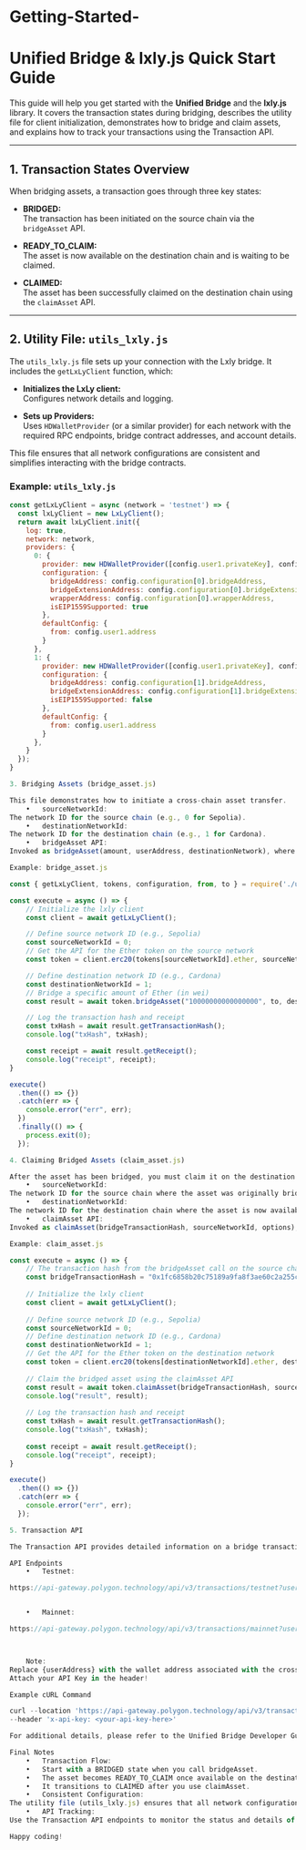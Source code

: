 # Getting-Started-


# Unified Bridge & lxly.js Quick Start Guide

This guide will help you get started with the **Unified Bridge** and the **lxly.js** library. It covers the transaction states during bridging, describes the utility file for client initialization, demonstrates how to bridge and claim assets, and explains how to track your transactions using the Transaction API.

---

## 1. Transaction States Overview

When bridging assets, a transaction goes through three key states:

- **BRIDGED:**  
  The transaction has been initiated on the source chain via the `bridgeAsset` API.

- **READY_TO_CLAIM:**  
  The asset is now available on the destination chain and is waiting to be claimed.

- **CLAIMED:**  
  The asset has been successfully claimed on the destination chain using the `claimAsset` API.

---

## 2. Utility File: `utils_lxly.js`

The `utils_lxly.js` file sets up your connection with the Lxly bridge. It includes the `getLxLyClient` function, which:

- **Initializes the LxLy client:**  
  Configures network details and logging.

- **Sets up Providers:**  
  Uses `HDWalletProvider` (or a similar provider) for each network with the required RPC endpoints, bridge contract addresses, and account details.

This file ensures that all network configurations are consistent and simplifies interacting with the bridge contracts.

### Example: `utils_lxly.js`
```javascript
const getLxLyClient = async (network = 'testnet') => {
  const lxLyClient = new LxLyClient();
  return await lxLyClient.init({
    log: true,
    network: network,
    providers: {
      0: {
        provider: new HDWalletProvider([config.user1.privateKey], config.configuration[0].rpc),
        configuration: {
          bridgeAddress: config.configuration[0].bridgeAddress,
          bridgeExtensionAddress: config.configuration[0].bridgeExtensionAddress,
          wrapperAddress: config.configuration[0].wrapperAddress,
          isEIP1559Supported: true
        },
        defaultConfig: {
          from: config.user1.address
        }
      },
      1: {
        provider: new HDWalletProvider([config.user1.privateKey], config.configuration[1].rpc),
        configuration: {
          bridgeAddress: config.configuration[1].bridgeAddress,
          bridgeExtensionAddress: config.configuration[1].bridgeExtensionAddress,
          isEIP1559Supported: false
        },
        defaultConfig: {
          from: config.user1.address
        }
      },
    }
  });
}

3. Bridging Assets (bridge_asset.js)

This file demonstrates how to initiate a cross-chain asset transfer.
	•	sourceNetworkId:
The network ID for the source chain (e.g., 0 for Sepolia).
	•	destinationNetworkId:
The network ID for the destination chain (e.g., 1 for Cardona).
	•	bridgeAsset API:
Invoked as bridgeAsset(amount, userAddress, destinationNetwork), where amount is specified in the smallest unit (like wei for Ether).

Example: bridge_asset.js

const { getLxLyClient, tokens, configuration, from, to } = require('./utils/utils_lxly');

const execute = async () => {
    // Initialize the lxly client
    const client = await getLxLyClient();

    // Define source network ID (e.g., Sepolia)
    const sourceNetworkId = 0;
    // Get the API for the Ether token on the source network
    const token = client.erc20(tokens[sourceNetworkId].ether, sourceNetworkId);

    // Define destination network ID (e.g., Cardona)
    const destinationNetworkId = 1;
    // Bridge a specific amount of Ether (in wei)
    const result = await token.bridgeAsset("10000000000000000", to, destinationNetworkId);

    // Log the transaction hash and receipt
    const txHash = await result.getTransactionHash();
    console.log("txHash", txHash);

    const receipt = await result.getReceipt();
    console.log("receipt", receipt);
}

execute()
  .then(() => {})
  .catch(err => {
    console.error("err", err);
  })
  .finally(() => {
    process.exit(0);
  });

4. Claiming Bridged Assets (claim_asset.js)

After the asset has been bridged, you must claim it on the destination chain.
	•	sourceNetworkId:
The network ID for the source chain where the asset was originally bridged.
	•	destinationNetworkId:
The network ID for the destination chain where the asset is now available.
	•	claimAsset API:
Invoked as claimAsset(bridgeTransactionHash, sourceNetworkId, options), where bridgeTransactionHash is the hash returned from the bridgeAsset call.

Example: claim_asset.js

const execute = async () => {
    // The transaction hash from the bridgeAsset call on the source chain
    const bridgeTransactionHash = "0x1fc6858b20c75189a9fa8f3ae60c2a255cc3c41a058781f33daa57fc0f80b81a";
		
    // Initialize the lxly client
    const client = await getLxLyClient();
    
    // Define source network ID (e.g., Sepolia)
    const sourceNetworkId = 0;
    // Define destination network ID (e.g., Cardona)
    const destinationNetworkId = 1;
    // Get the API for the Ether token on the destination network
    const token = client.erc20(tokens[destinationNetworkId].ether, destinationNetworkId);
    
    // Claim the bridged asset using the claimAsset API
    const result = await token.claimAsset(bridgeTransactionHash, sourceNetworkId, { returnTransaction: false });
    console.log("result", result);
    
    // Log the transaction hash and receipt
    const txHash = await result.getTransactionHash();
    console.log("txHash", txHash);
    
    const receipt = await result.getReceipt();
    console.log("receipt", receipt);
}

execute()
  .then(() => {})
  .catch(err => {
    console.error("err", err);
  });

5. Transaction API

The Transaction API provides detailed information on a bridge transaction associated with a user’s wallet. It includes real-time status updates, the token bridged, the amount transferred, and the source and destination chains. This is especially useful for building user interfaces that display transaction statuses.

API Endpoints
	•	Testnet:

https://api-gateway.polygon.technology/api/v3/transactions/testnet?userAddress={userAddress}


	•	Mainnet:

https://api-gateway.polygon.technology/api/v3/transactions/mainnet?userAddress={userAddress}



	Note:
Replace {userAddress} with the wallet address associated with the cross-chain transaction.
Attach your API Key in the header!

Example cURL Command

curl --location 'https://api-gateway.polygon.technology/api/v3/transactions/mainnet?userAddress={userAddress}' \
--header 'x-api-key: <your-api-key-here>'

For additional details, please refer to the Unified Bridge Developer Guide.

Final Notes
	•	Transaction Flow:
	•	Start with a BRIDGED state when you call bridgeAsset.
	•	The asset becomes READY_TO_CLAIM once available on the destination chain.
	•	It transitions to CLAIMED after you use claimAsset.
	•	Consistent Configuration:
The utility file (utils_lxly.js) ensures that all network configurations and provider details remain consistent.
	•	API Tracking:
Use the Transaction API endpoints to monitor the status and details of your cross-chain transfers.

Happy coding!


